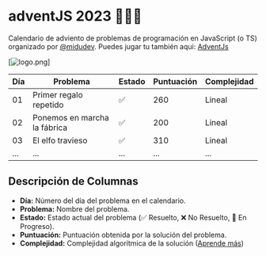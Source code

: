 # adventJS 2023 🎅🎄🌟

Calendario de adviento de problemas de programación en JavaScript (o TS) organizado por [@midudev](https://github.com/midudev).
Puedes jugar tu también aqui: [AdventJs](https://adventjs.dev/)

[![logo.png](https://pbs.twimg.com/media/GAL4ebTWEAEs8In?format=jpg&name=4096x4096)]


| Día | Problema                     | Estado | Puntuación | Complejidad |
| --- | ---------------------------- | ------ | ---------- | ----------- |
| 01  | Primer regalo repetido       | ✅     | 260        | Lineal      |
| 02  | Ponemos en marcha la fábrica | ✅     | 200        | Lineal      |
| 03  | El elfo travieso             | ✅     | 310        | Lineal      |
| ... | ...                          | ...    | ...        | ...         |

## Descripción de Columnas

- **Día:** Número del día del problema en el calendario.
- **Problema:** Nombre del problema.
- **Estado:** Estado actual del problema (✅ Resuelto, ❌ No Resuelto, 🤔 En Progreso).
- **Puntuación:** Puntuación obtenida por la solución del problema.
- **Complejidad:** Complejidad algorítmica de la solución ([Aprende más](https://medium.com/swlh/a-comprehensive-guide-for-time-complexity-and-big-o-notation-4ebef201dfc8))
